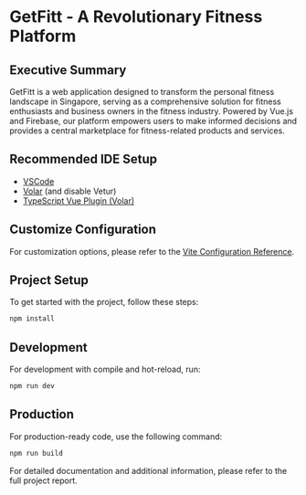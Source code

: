 # GetFitt - A Revolutionary Fitness Platform

## Executive Summary

GetFitt is a web application designed to transform the personal fitness landscape in Singapore, serving as a comprehensive solution for fitness enthusiasts and business owners in the fitness industry. Powered by Vue.js and Firebase, our platform empowers users to make informed decisions and provides a central marketplace for fitness-related products and services.

## Recommended IDE Setup

- [VSCode](https://code.visualstudio.com/)
- [Volar](https://marketplace.visualstudio.com/items?itemName=Vue.volar) (and disable Vetur)
- [TypeScript Vue Plugin (Volar)](https://marketplace.visualstudio.com/items?itemName=Vue.vscode-typescript-vue-plugin)

## Customize Configuration

For customization options, please refer to the [Vite Configuration Reference](https://vitejs.dev/config/).

## Project Setup
To get started with the project, follow these steps:
```sh
npm install
```

## Development
For development with compile and hot-reload, run:
```sh
npm run dev
```

## Production
For production-ready code, use the following command:
```sh
npm run build
```

For detailed documentation and additional information, please refer to the full project report.
